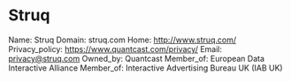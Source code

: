 
# Struq

Name: Struq
Domain: struq.com
Home: http://www.struq.com/
Privacy_policy: https://www.quantcast.com/privacy/
Email: privacy@struq.com
Owned_by: Quantcast
Member_of: European Data Interactive Alliance
Member_of: Interactive Advertising Bureau UK (IAB UK)
